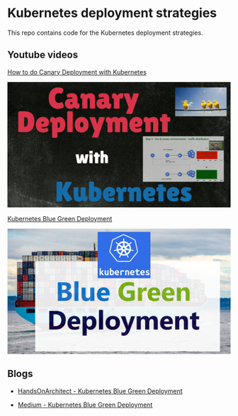 # Kubernetes deployment strategies

This repo contains code for the Kubernetes deployment strategies.

## Youtube videos

[How to do Canary Deployment with Kubernetes](https://youtu.be/_-_KnmAbKIo)

[![How to do Canary Deployment with Kubernetes](/images/canary-deployment.png)](https://youtu.be/_-_KnmAbKIo)

[Kubernetes Blue Green Deployment](https://youtu.be/bm6RYgVuAzo)

[![Kubernetes Blue Green Deployment](/images/blue-green-deployment.png)](https://youtu.be/bm6RYgVuAzo)


## Blogs

- [HandsOnArchitect - Kubernetes Blue Green Deployment](https://www.handsonarchitect.com/2022/02/kubernetes-blue-green-deployment.html)

- [Medium - Kubernetes Blue Green Deployment](https://blog.devgenius.io/kubernetes-blue-green-deployment-a69ed17cd4cd)